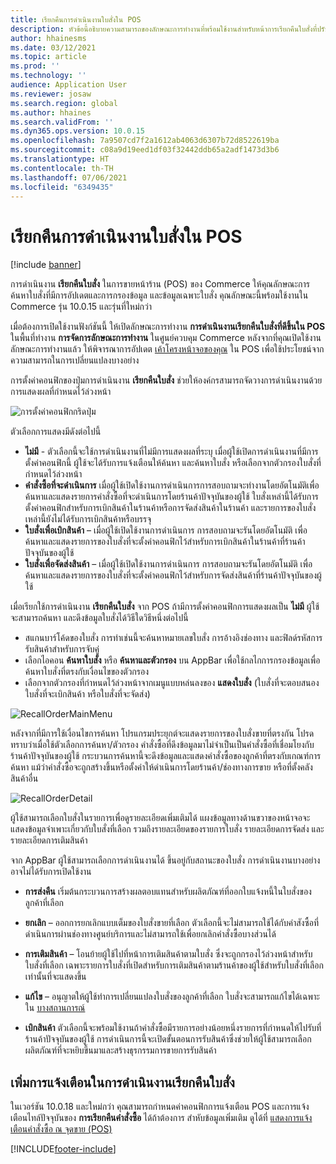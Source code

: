 ```yaml
---
title: เรียกคืนการดำเนินงานใบสั่งใน POS
description: หัวข้อนี้อธิบายความสามารถของลักษณะการทำงานที่พร้อมใช้งานสำหรับหน้าการเรียกคืนใบสั่งที่ปรับปรุงใน POS
author: hhainesms
ms.date: 03/12/2021
ms.topic: article
ms.prod: ''
ms.technology: ''
audience: Application User
ms.reviewer: josaw
ms.search.region: global
ms.author: hhaines
ms.search.validFrom: ''
ms.dyn365.ops.version: 10.0.15
ms.openlocfilehash: 7a9507cd7f2a1612ab4063d6307b72d8522619ba
ms.sourcegitcommit: c08a9d19eed1df03f32442ddb65a2adf1473d3b6
ms.translationtype: HT
ms.contentlocale: th-TH
ms.lasthandoff: 07/06/2021
ms.locfileid: "6349435"
---
```

# <a name="recall-order-operation-in-pos"></a>เรียกคืนการดำเนินงานใบสั่งใน POS

[!include [banner](includes/banner.md)]

การดำเนินงาน **เรียกคืนใบสั่ง** ในการขายหน้าร้าน (POS) ของ Commerce ให้คุณลักษณะการค้นหาใบสั่งที่มีการอัปเดตและการกรองข้อมูล และข้อมูลเฉพาะใบสั่ง คุณลักษณะนี้พร้อมใช้งานใน Commerce รุ่น 10.0.15 และรุ่นที่ใหม่กว่า

เมื่อต้องการเปิดใช้งานฟังก์ชันนี้ ให้เปิดลักษณะการทำงาน **การดำเนินงานเรียกคืนใบสั่งที่ดีขึ้นใน POS** ในพื้นที่ทำงาน **การจัดการลักษณะการทำงาน** ในศูนย์ควบคุม Commerce หลังจากที่คุณเปิดใช้งานลักษณะการทำงานแล้ว ให้พิจารณาการอัปเดต [เค้าโครงหน้าจอของคุณ](pos-screen-layouts.md) ใน POS เพื่อใช้ประโยชน์จากความสามารถในการเปลี่ยนแปลงบางอย่าง

การตั้งค่าคอนฟิกของปุ่มการดำเนินงาน **เรียกคืนใบสั่ง** ช่วยให้องค์กรสามารถจัดวางการดำเนินงานด้วยการแสดงผลที่กำหนดไว้ล่วงหน้า

![การตั้งค่าคอนฟิกกริดปุ่ม](media/recallorderbuttongrid.png)

ตัวเลือกการแสดงมีดังต่อไปนี้
- **ไม่มี** - ตัวเลือกนี้จะใช้การดำเนินงานที่ไม่มีการแสดงผลที่ระบุ เมื่อผู้ใช้เปิดการดำเนินงานที่มีการตั้งค่าคอนฟิกนี้ ผู้ใช้จะได้รับการแจ้งเตือนให้ค้นหา และค้นหาใบสั่ง หรือเลือกจากตัวกรองใบสั่งที่กำหนดไว้ล่วงหน้า
- **คำสั่งซื้อที่จะดำเนินการ** เมื่อผู้ใช้เปิดใช้งานการดำเนินการการสอบถามจะทำงานโดยอัตโนมัติเพื่อค้นหาและแสดงรายการคำสั่งซื้อที่จะดำเนินการโดยร้านค้าปัจจุบันของผู้ใช้ ใบสั่งเหล่านี้ได้รับการตั้งค่าคอนฟิกสำหรับการเบิกสินค้าในร้านค้าหรือการจัดส่งสินค้าในร้านค้า และรายการของใบสั่งเหล่านี้ยังไม่ได้รับการเบิกสินค้าหรือบรรจุ
- **ใบสั่งเพื่อเบิกสินค้า** – เมื่อผู้ใช้เปิดใช้งานการดำเนินการ การสอบถามจะรันโดยอัตโนมัติ เพื่อค้นหาและแสดงรายการของใบสั่งที่จะตั้งค่าคอนฟิกไว้สำหรับการเบิกสินค้าในร้านค้าที่ร้านค้าปัจจุบันของผู้ใช้
- **ใบสั่งเพื่อจัดส่งสินค้า** – เมื่อผู้ใช้เปิดใช้งานการดำเนินการ การสอบถามจะรันโดยอัตโนมัติ เพื่อค้นหาและแสดงรายการของใบสั่งที่จะตั้งค่าคอนฟิกไว้สำหรับการจัดส่งสินค้าที่ร้านค้าปัจจุบันของผู้ใช้

เมื่อเรียกใช้การดำเนินงาน **เรียกคืนใบสั่ง** จาก POS ถ้ามีการตั้งค่าคอนฟิกการแสดงผลเป็น **ไม่มี** ผู้ใช้จะสามารถค้นหา และดึงข้อมูลใบสั่งได้วิธีใดวิธีหนึ่งต่อไปนี้
- สแกนบาร์โค้ดของใบสั่ง การทำเช่นนี้จะค้นหาหมายเลขใบสั่ง การอ้างอิงช่องทาง และฟิลด์รหัสการรับสินค้าสำหรับการจับคู่
- เลือกไอคอน **ค้นหาใบสั่ง** หรือ **ค้นหาและตัวกรอง** บน AppBar เพื่อใช้กลไกการกรองข้อมูลเพื่อค้นหาใบสั่งที่ตรงกับเงื่อนไขของตัวกรอง
- เลือกจากตัวกรองที่กำหนดไว้ล่วงหน้าจากเมนูแบบหล่นลงของ **แสดงใบสั่ง** (ใบสั่งที่จะตอบสนอง ใบสั่งที่จะเบิกสินค้า หรือใบสั่งที่จะจัดส่ง)

![RecallOrderMainMenu](media/recallordermain.png)

หลังจากที่มีการใช้เงื่อนไขการค้นหา โปรแกรมประยุกต์จะแสดงรายการของใบสั่งขายที่ตรงกัน โปรดทราบว่าเมื่อใช้ตัวเลือกการค้นหา/ตัวกรอง คำสั่งซื้อที่ดึงข้อมูลมาไม่จำเป็นเป็นคำสั่งซื้อที่เชื่อมโยงกับร้านค้าปัจจุบันของผู้ใช้ กระบวนการค้นหานี้จะดึงข้อมูลและแสดงคำสั่งซื้อของลูกค้าที่ตรงกับเกณฑ์การค้นหา แม้ว่าคำสั่งซื้อจะถูกสร้างขึ้นหรือตั้งค่าให้ดำเนินการโดยร้านค้า/ช่องทางการขาย หรือที่ตั้งคลังสินค้าอื่น

![RecallOrderDetail](media/orderrecalldetail.png)

ผู้ใช้สามารถเลือกใบสั่งในรายการเพื่อดูรายละเอียดเพิ่มเติมได้ แผงข้อมูลทางด้านขวาของหน้าจอจะแสดงข้อมูลจำเพาะเกี่ยวกับใบสั่งที่เลือก รวมถึงรายละเอียดของรายการใบสั่ง รายละเอียดการจัดส่ง และรายละเอียดการเติมสินค้า

จาก AppBar ผู้ใช้สามารถเลือกการดำเนินงานได้ ขึ้นอยู่กับสถานะของใบสั่ง การดำเนินงานบางอย่างอาจไม่ได้รับการเปิดใช้งาน

- **การส่งคืน** เริ่มต้นกระบวนการสร้างผลตอบแทนสำหรับผลิตภัณฑ์ที่ออกใบแจ้งหนี้ในใบสั่งของลูกค้าที่เลือก

- **ยกเลิก** – ออกการยกเลิกแบบเต็มของใบสั่งขายที่เลือก ตัวเลือกนี้จะไม่สามารถใช้ได้กับคำสังซื้อที่ดำเนินการผ่านช่องทางศูนย์บริการและไม่สามารถใช้เพื่อยกเลิกคำสั่งซื้อบางส่วนได้

- **การเติมสินค้า** – โอนย้ายผู้ใช้ไปที่หน้าการเติมสินค้าตามใบสั่ง ซึ่งจะถูกกรองไว้ล่วงหน้าสำหรับใบสั่งที่เลือก เฉพาะรายการใบสั่งที่เปิดสำหรับการเติมสินค้าตามร้านค้าของผู้ใช้สำหรับใบสั่งที่เลือกเท่านั้นที่จะแสดงขึ้น

- **แก้ไข** – อนุญาตให้ผู้ใช้ทำการเปลี่ยนแปลงใบสั่งของลูกค้าที่เลือก ใบสั่งจะสามารถแก้ไขได้เฉพาะใน [บางสถานการณ์](customer-orders-overview.md#edit-an-existing-customer-order)

- **เบิกสินค้า** ตัวเลือกนี้จะพร้อมใช้งานถ้าคำสั่งซื้อมีรายการอย่างน้อยหนึ่งรายการที่กำหนดให้ไปรับที่ร้านค้าปัจจุบันของผู้ใช้ การดำเนินการนี้จะเปิดขั้นตอนการรับสินค้าซึ่งช่วยให้ผู้ใช้สามารถเลือกผลิตภัณฑ์ที่จะหยิบขึ้นมาและสร้างธุรกรรมการขายการรับสินค้า

## <a name="add-notifications-to-the-recall-order-operation"></a>เพิ่มการแจ้งเตือนในการดําเนินงานเรียกคืนใบสั่ง

ในเวอร์ชัน 10.0.18 และใหม่กว่า คุณสามารถกำหนดค่าคอนฟิกการแจ้งเตือน POS และการแจ้งเตือนไทล์ปัจจุบันของ **การเรียกคืนคำสั่งซื้อ** ได้ถ้าต้องการ สำหับข้อมูลเพิ่มเติม ดูได้ที่ [แสดงการแจ้งเตือนคำสั่งซื้อ ณ จุดขาย (POS)](notifications-pos.md)  

[!INCLUDE[footer-include](../includes/footer-banner.md)]
